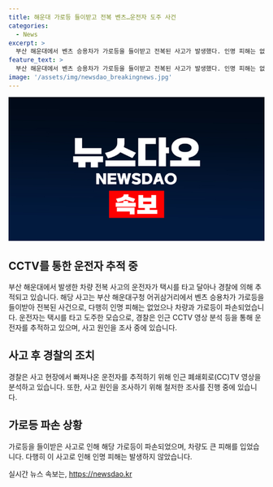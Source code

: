 ```yaml
---
title: 해운대 가로등 들이받고 전복 벤츠…운전자 도주 사건
categories:
  - News
excerpt: >
  부산 해운대에서 벤츠 승용차가 가로등을 들이받고 전복된 사고가 발생했다. 인명 피해는 없었으며, 운전자는 도주를 시도하여 택시를 타고 현장을 떠났다. 경찰은 CCTV 영상 분석을 통해 운전자를 추적 중이며, 사고 원인을 조사 중이다. (150자)
feature_text: >
  부산 해운대에서 벤츠 승용차가 가로등을 들이받고 전복된 사고가 발생했다. 인명 피해는 없었으며, 운전자는 도주를 시도하여 택시를 타고 현장을 떠났다. 경찰은 CCTV 영상 분석을 통해 운전자를 추적 중이며, 사고 원인을 조사 중이다. (150자)
image: '/assets/img/newsdao_breakingnews.jpg'
---
```


<p><img src="/assets/img/newsdao_breakingnews.jpg" alt="firstkoreanews 속보" /></p>

<h2 data-ke-size="size26">CCTV를 통한 운전자 추적 중</h2>

<p data-ke-size="size16">부산 해운대에서 발생한 차량 전복 사고의 운전자가 택시를 타고 달아나 경찰에 의해 추적되고 있습니다. 해당 사고는 부산 해운대구청 어귀삼거리에서 벤츠 승용차가 가로등을 들이받아 전복된 사건으로, 다행히 인명 피해는 없었으나 차량과 가로등이 파손되었습니다. 운전자는 택시를 타고 도주한 모습으로, 경찰은 인근 CCTV 영상 분석 등을 통해 운전자를 추적하고 있으며, 사고 원인을 조사 중에 있습니다.</p>

<h2 data-ke-size="size26">사고 후 경찰의 조치</h2>

<p data-ke-size="size16">경찰은 사고 현장에서 빠져나온 운전자를 추적하기 위해 인근 폐쇄회로(CC)TV 영상을 분석하고 있습니다. 또한, 사고 원인을 조사하기 위해 철저한 조사를 진행 중에 있습니다.</p>

<h2 data-ke-size="size26">가로등 파손 상황</h2>

<p data-ke-size="size16">가로등을 들이받은 사고로 인해 해당 가로등이 파손되었으며, 차량도 큰 피해를 입었습니다. 다행히 이 사고로 인해 인명 피해는 발생하지 않았습니다.</p>
실시간 뉴스 속보는, <a href="https://newsdao.kr" rel="dofollow">https://newsdao.kr</a>


